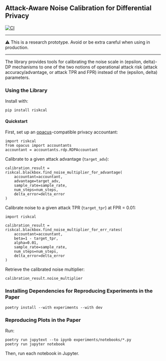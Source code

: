 ## Attack-Aware Noise Calibration for Differential Privacy

[![CI](https://github.com/bogdan-kulynych/riskcal/actions/workflows/ci.yml/badge.svg?branch=main)](https://github.com/bogdan-kulynych/riskcal/actions/workflows/ci.yml)

---

⚠️  This is a research prototype. Avoid or be extra careful when using in production.

---

The library provides tools for calibrating the noise scale in (epsilon, delta)-DP mechanisms to one
of the two notions of operational attack risk (attack accuracy/advantage, or attack TPR and FPR) instead of the
(epsilon, delta) parameters.


### Using the Library

Install with:
```
pip install riskcal
```

#### Quickstart

First, set up an [opacus](https://github.com/pytorch/opacus/)-compatible privacy accountant:
```
import riskcal
from opacus import accountants
accountant = accountants.rdp.RDPAccountant
```

Calibrate to a given attack advantage (`target_adv`):

```
calibration_result = riskcal.blackbox.find_noise_multiplier_for_advantage(
    accountant=accountant,
    advantage=target_adv,
    sample_rate=sample_rate,
    num_steps=num_steps,
    delta_error=delta_error
)
```

Calibrate noise to a given attack TPR (`target_tpr`) at FPR = 0.01:

```
import riskcal

calibration_result = riskcal.blackbox.find_noise_multiplier_for_err_rates(
    accountant=accountant,
    beta=1 - target_tpr,
    alpha=0.01,
    sample_rate=sample_rate,
    num_steps=num_steps,
    delta_error=delta_error
)
```

Retrieve the calibrated noise multiplier:
```
calibration_result.noise_multiplier
```

### Installing Dependencies for Reproducing Experiments in the Paper

```
poetry install --with experiments --with dev
```

### Reproducing Plots in the Paper

Run:
```
poetry run jupytext --to ipynb experiments/notebooks/*.py
poetry run jupyter notebook
```

Then, run each notebook in Jupyter.
